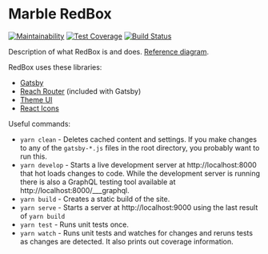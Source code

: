 # Marble RedBox

[![Maintainability](https://api.codeclimate.com/v1/badges/261cd264e5bba50fe394/maintainability)](https://codeclimate.com/github/ndlib/marble-redbox/maintainability)
[![Test Coverage](https://api.codeclimate.com/v1/badges/261cd264e5bba50fe394/test_coverage)](https://codeclimate.com/github/ndlib/marble-redbox/test_coverage)
[![Build Status](https://travis-ci.org/ndlib/marble-redbox.svg?branch=master)](https://travis-ci.org/ndlib/marble-redbox)

Description of what RedBox is and does. [Reference diagram](https://projects.invisionapp.com/freehand/document/pOlUlLdlz).

RedBox uses these libraries:

- [Gatsby](https://www.gatsbyjs.com/)
- [Reach Router](https://reach.tech/router) (included with Gatsby)
- [Theme UI](https://theme-ui.com/)
- [React Icons](https://react-icons.github.io/react-icons/)

Useful commands:

- `yarn clean` - Deletes cached content and settings. If you make changes to any of the `gatsby-*.js` files in the root directory, you probably want to run this.
- `yarn develop` - Starts a live development server at http://localhost:8000 that hot loads changes to code. While the development server is running there is also a GraphQL testing tool available at http://localhost:8000/___graphql.
- `yarn build` - Creates a static build of the site.
- `yarn serve` - Starts a server at http://localhost:9000 using the last result of `yarn build`
- `yarn test` - Runs unit tests once.
- `yarn watch` - Runs unit tests and watches for changes and reruns tests as changes are detected. It also prints out coverage information.
